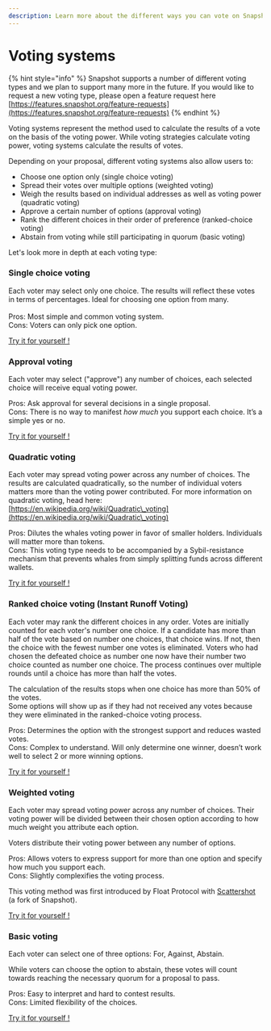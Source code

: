 ```yaml
---
description: Learn more about the different ways you can vote on Snapshot
---
```


# Voting systems

{% hint style="info" %}
Snapshot supports a number of different voting types and we plan to support many more in the future. If you would like to request a new voting type, please open a feature request here [https://features.snapshot.org/feature-requests](https://features.snapshot.org/feature-requests)
{% endhint %}

Voting systems represent the method used to calculate the results of a vote on the basis of the voting power. While voting strategies calculate voting power, voting systems calculate the results of votes.

Depending on your proposal, different voting systems also allow users to:&#x20;

* Choose one option only (single choice voting)&#x20;
* Spread their votes over multiple options (weighted voting)&#x20;
* Weigh the results based on individual addresses as well as voting power (quadratic voting)&#x20;
* Approve a certain number of options (approval voting)&#x20;
* Rank the different choices in their order of preference (ranked-choice voting)&#x20;
* Abstain from voting while still participating in quorum (basic voting)

Let's look more in depth at each voting type:

### Single choice voting

Each voter may select only one choice. The results will reflect these votes in terms of percentages. Ideal for choosing one option from many.\
\
Pros: Most simple and common voting system.\
Cons: Voters can only pick one option.

[Try it for yourself !](https://snapshot.org/#/pistachiodao.eth/proposal/0x02c3fcd64e86157d07c88e5a715ac08f57655917f8bfd5be30a99092136511ec)&#x20;

### Approval voting

Each voter may select ("approve") any number of choices, each selected choice will receive equal voting power.

Pros: Ask approval for several decisions in a single proposal.\
Cons: There is no way to manifest _how much_ you support each choice. It’s a simple yes or no.

[Try it for yourself !](https://snapshot.org/#/pistachiodao.eth/proposal/0x08c3bd2960700525770a1d634f8599ba967e55fcc05b6c1649d984d88253769d)

### Quadratic voting

Each voter may spread voting power across any number of choices. The results are calculated quadratically, so the number of individual voters matters more than the voting power contributed. For more information on quadratic voting, head here: [https://en.wikipedia.org/wiki/Quadratic\_voting](https://en.wikipedia.org/wiki/Quadratic\_voting)

Pros: Dilutes the whales voting power in favor of smaller holders. Individuals will matter more than tokens. \
Cons: This voting type needs to be accompanied by a Sybil-resistance mechanism that prevents whales from simply splitting funds across different wallets.

[Try it for yourself !](https://snapshot.org/#/pistachiodao.eth/proposal/0x21f64875abbca71762a980efae43ab62b546d54f19a208d0e61a5d7cee571a35)

### Ranked choice voting (Instant Runoff Voting)

Each voter may rank the different choices in any order. Votes are initially counted for each voter's number one choice. If a candidate has more than half of the vote based on number one choices, that choice wins. If not, then the choice with the fewest number one votes is eliminated. Voters who had chosen the defeated choice as number one now have their number two choice counted as number one choice. The process continues over multiple rounds until a choice has more than half the votes.

The calculation of the results stops when one choice has more than 50% of the votes.\
Some options will show up as if they had not received any votes because they were eliminated in the ranked-choice voting process.

Pros: Determines the option with the strongest support and reduces wasted votes. \
Cons: Complex to understand. Will only determine one winner, doesn’t work well to select 2 or more winning options.

[Try it for yourself !](https://snapshot.org/#/pistachiodao.eth/proposal/0x5003da0f03e718b461e53fe10a998b60172e2e108472153282fcef781c300f23)

### Weighted voting

Each voter may spread voting power across any number of choices. Their voting power will be divided between their chosen option according to how much weight you attribute each option.

Voters distribute their voting power between any number of options.

Pros: Allows voters to express support for more than one option and specify how much you support each.\
Cons: Slightly complexifies the voting process.

This voting method was first introduced by Float Protocol with [Scattershot](https://github.com/FloatProtocol/scattershot) (a fork of Snapshot).

[Try it for yourself !](https://snapshot.org/#/pistachiodao.eth/proposal/0xf93f1ac80e22cc930b1eef1d20bd34671ccc33b88b04695479c9de364451d77f)

### Basic voting

Each voter can select one of three options: For, Against, Abstain.

While voters can choose the option to abstain, these votes will count towards reaching the necessary quorum for a proposal to pass.

Pros: Easy to interpret and hard to contest results.\
Cons: Limited flexibility of the choices.

[Try it for yourself !](https://snapshot.org/#/pistachiodao.eth/proposal/0x38c654c0f81b63ea1839ec3b221fad6ecba474aa0c4e8b4e8bc957f70100e753)
